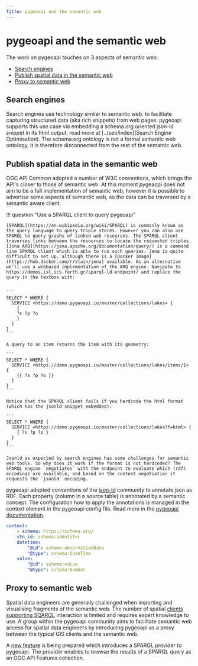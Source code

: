 ```yaml
---
Title: pygeoapi and the semantic web
---
```


# pygeoapi and the semantic web

The work on pygeoapi touches on 3 aspects of semantic web:

- [Search engines](#Search_engines)
- [Publish spatial data in the semantic web](#Publish_spatial_data_in_the_semantic_web)
- [Proxy to semantic web](#Proxy_to_semantic_web)


## Search engines

Search engines use technology similar to semantic web, to facilitate capturing structured data (aka rich snippets) from web pages. pygeoapi supports this use case via embedding a schema.org oriented json-ld snippet in its html output, read more at [../seo/index](Search Engine Optimisation). The schema.org ontology is not a formal semantic web ontology, it is therefore disconnected from the rest of the semantic web.

## Publish spatial data in the semantic web

OGC API Common adopted a number of W3C conventions, which brings the API's closer to those of semantic web. At this moment pygeaopi does not aim to be a full implementation of semantic web, however it is possible to advertise some aspects of semantic web, so the data can be traversed by a semantic aware client.

!!! question "Use a SPARQL client to query pygeoapi"

    [SPARQL](https://en.wikipedia.org/wiki/SPARQL) is commonly known as the query language to query triple stores. However you can also use SPARQL to query graphs of linked web resources. The SPARQL client traverses links between the resources to locate the requested triples. [Jena ARQ](https://jena.apache.org/documentation/query/) is a command line SPARQL client which is able to run such queries. Jena is quite difficult to set up, although there is a [Docker Image](https://hub.docker.com/r/stain/jena) available. As an alternative we'll use a webbased implementation of the ARQ engine. Navigate to https://demos.isl.ics.forth.gr/sparql-ld-endpoint/ and replace the query in the textbox with:


    ```
    SELECT * WHERE { 
      SERVICE <https://demo.pygeoapi.io/master/collections/lakes> { 
        { 
        ?s ?p ?o  
        } 
      } 
    }
    ``` 

    A query to an item returns the item with its geometry:

    ```
    SELECT * WHERE { 
      SERVICE <https://demo.pygeoapi.io/master/collections/lakes/items/1> {
        {{ ?s ?p ?o }}
      }
    }
    ```

    Notice that the SPARQL client fails if you hardcode the html format (which has the jsonld snippet embedded). 

    ```
    SELECT * WHERE { 
      SERVICE <https://demo.pygeoapi.io/master/collections/lakes?f=html> {
        { ?s ?p ?o }
      }
    }
    ```

    Jsonld as expected by search engines has some challenges for semantic web tools. So why does it work if the format is not hardcoded? The SPARQL engine `negotiates` with the endpoint to evaluate which (rdf) encodings are available, and based on the content negotiation it requests the `jsonld` encoding.

pygeoapi adopted conventions of the [json-ld](https://json-ld.org) community to annotate json as RDF. Each property (column in a source table) is annotated by a semantic concept. The configuration how to apply the annotations is managed in the context element in the pygeoapi config file. Read more in the [pygeoapi documentation](https://docs.pygeoapi.io/configuration#Linked_data).

```yaml
context:
    - schema: https://schema.org/
    stn_id: schema:identifer
    datetime:
        "@id": schema:observationDate
        "@type": schema:DateTime
    value:
        "@id": schema:value
        "@type": schema:Number
```

## Proxy to semantic web

Spatial data engineers are generally challenged when importing and visualising fragments of the semantic web. The number of spatial [clients supporting SQARQL](https://plugins.qgis.org/plugins/sparqlunicorn/) interaction is limited and requires expert knowledge to use. A group within the pygeoapi community aims to facilitate semantic web access for spatial data engineers by introducing pygeoapi as a proxy between the typical GIS clients and the semantic web.

A [new feature](https://github.com/geopython/pygeoapi/pull/615) is being prepared which introduces a SPARQL provider to pygeoapi. The provider enables to browse the results of a SPARQL query as an OGC API Features collection.
